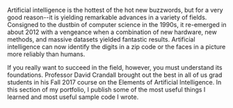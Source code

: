 Artificial intelligence is the hottest of the hot new buzzwords, but for a very good reason--it is yielding remarkable advances in a variety of fields. Consigned to the dustbin of computer science in the 1990s, it re-emerged in about 2012 with a vengeance when a combination of new hardware, new methods, and massive datasets yielded fantastic results. Artificial intelligence can now identify the digits in a zip code or the faces in a picture more reliably than humans. 

If you really want to succeed in the field, however, you must understand its foundations. Professor David Crandall brought out the best in all of us grad students in his Fall 2017 course on the Elements of Artificial Intelligence. In this section of my portfolio, I publish some of the most useful things I learned and most useful sample code I wrote.

